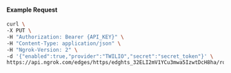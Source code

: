 <!-- Code generated for API Clients. DO NOT EDIT. -->

#### Example Request

```bash
curl \
-X PUT \
-H "Authorization: Bearer {API_KEY}" \
-H "Content-Type: application/json" \
-H "Ngrok-Version: 2" \
-d '{"enabled":true,"provider":"TWILIO","secret":"secret_token"}' \
https://api.ngrok.com/edges/https/edghts_32ELI2mV1YCu3mwa5IzwtDcH8ha/routes/edghtsrt_32ELI3Hfg4FnnJZacU3aYaKz7ZY/webhook_verification
```
